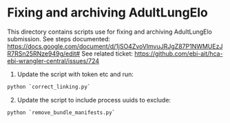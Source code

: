 # Fixing and archiving AdultLungElo
This directory contains scripts use for fixing and archiving AdultLungElo submission.
See steps documented: https://docs.google.com/document/d/1jSO4ZvoVlmvuJRJgZ87P1NWMUEzJR7RSn25RNze949g/edit#
See related ticket: https://github.com/ebi-ait/hca-ebi-wrangler-central/issues/724

1. Update the script with token etc and run:
```bash
python `correct_linking.py`
```

2. Update the script to include process uuids to exclude:
```bash
python `remove_bundle_manifests.py`
```